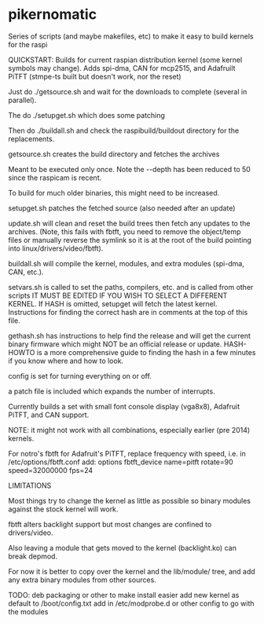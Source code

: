 pikernomatic
============

Series of scripts (and maybe makefiles, etc) to make it easy to build
kernels for the raspi

QUICKSTART:  Builds for current raspian distribution kernel (some kernel
symbols may change).  Adds spi-dma, CAN for mcp2515, and Adafruilt PiTFT
(stmpe-ts built but doesn't work, nor the reset)

Just do ./getsource.sh and wait for the downloads to complete (several in
parallel).

The do ./setupget.sh which does some patching

Then do ./buildall.sh and check the raspibuild/buildout directory for
the replacements.

getsource.sh creates the build directory and fetches the archives

Meant to be executed only once.  Note the --depth has been reduced to 50
since the raspicam is recent.

To build for much older binaries, this might need to be increased.

setupget.sh patches the fetched source (also needed after an update)

update.sh will clean and reset the build trees then fetch any updates to
the archives.  (Note, this fails with fbtft, you need to remove the
object/temp files or manually reverse the symlink so it is at the root
of the build pointing into linux/drivers/video/fbtft).

buildall.sh will compile the kernel, modules, and extra modules
(spi-dma, CAN, etc.).

setvars.sh is called to set the paths, compilers, etc. and is called
from other scripts IT MUST BE EDITED IF YOU WISH TO SELECT A DIFFERENT
KERNEL.  If HASH is omitted, setupget will fetch the latest kernel.
Instructions for finding the correct hash are in comments at the top of
this file.

gethash.sh has instructions to help find the release and will get the
current binary firmware which might NOT be an official release or
update.  HASH-HOWTO is a more comprehensive guide to finding the hash in
a few minutes if you know where and how to look.

config is set for turning everything on or off.

a patch file is included which expands the number of interrupts.

Currently builds a set with small font console display (vga8x8),
Adafruit PiTFT, and CAN support.

NOTE: it might not work with all combinations, especially earlier (pre
2014) kernels.

For notro's fbtft for Adafruit's PiTFT, replace frequency with speed,
i.e. in /etc/options/fbtft.conf add: options fbtft_device name=pitft
rotate=90 speed=32000000 fps=24

LIMITATIONS

Most things try to change the kernel as little as possible so binary
modules against the stock kernel will work.

fbtft alters backlight support but most changes are confined to
drivers/video.

Also leaving a module that gets moved to the kernel (backlight.ko) can
break depmod.  

For now it is better to copy over the kernel and the lib/module/<ver>
tree, and add any extra binary modules from other sources.

TODO: deb packaging or other to make install easier add new kernel as
default to /boot/config.txt add in /etc/modprobe.d or other config to go
with the modules
